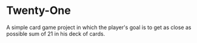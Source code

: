 # Twenty-One

A simple card game project in which the player's goal is to get as close as possible sum of 21 in his deck of cards.
